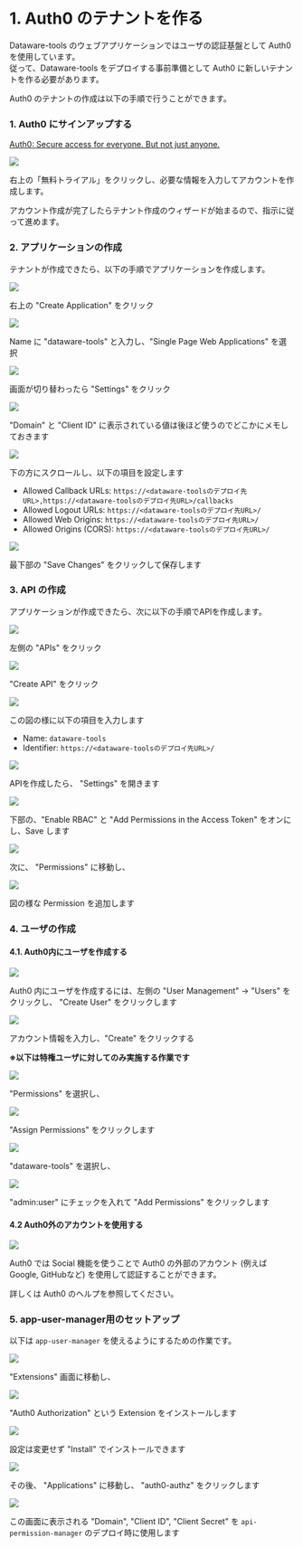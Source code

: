 # 1. Auth0 のテナントを作る

Dataware-tools のウェブアプリケーションではユーザの認証基盤として Auth0 を使用しています。    
従って、Dataware-tools をデプロイする事前準備として Auth0 に新しいテナントを作る必要があります。

Auth0 のテナントの作成は以下の手順で行うことができます。



### 1. Auth0 にサインアップする

[Auth0: Secure access for everyone. But not just anyone.](https://auth0.com/jp)

![](../.gitbook/assets/_2021-06-21_17.21.02.png)

右上の「無料トライアル」をクリックし、必要な情報を入力してアカウントを作成します。

アカウント作成が完了したらテナント作成のウィザードが始まるので、指示に従って進めます。



### 2. アプリケーションの作成

テナントが作成できたら、以下の手順でアプリケーションを作成します。

![](../.gitbook/assets/_2021-06-21_17.26.02.png)

右上の "Create Application" をクリック

![](../.gitbook/assets/_2021-06-21_17.26.35.png)

Name に "dataware-tools" と入力し、"Single Page Web Applications" を選択

![](../.gitbook/assets/_2021-06-21_17.28.22.png)

画面が切り替わったら "Settings" をクリック

![](../.gitbook/assets/_2021-06-21_17.28.34.png)

"Domain" と "Client ID" に表示されている値は後ほど使うのでどこかにメモしておきます

![](../.gitbook/assets/_2021-06-21_17.30.12.png)

下の方にスクロールし、以下の項目を設定します

* Allowed Callback URLs: `https://<dataware-toolsのデプロイ先URL>,https://<dataware-toolsのデプロイ先URL>/callbacks`
* Allowed Logout URLs: `https://<dataware-toolsのデプロイ先URL>/`
* Allowed Web Origins: `https://<dataware-toolsのデプロイ先URL>/`
* Allowed Origins \(CORS\): `https://<dataware-toolsのデプロイ先URL>/`

![](../.gitbook/assets/_2021-06-21_17.30.35.png)

最下部の "Save Changes" をクリックして保存します



### 3. API の作成

アプリケーションが作成できたら、次に以下の手順でAPIを作成します。

![](../.gitbook/assets/_2021-06-21_17.36.46.png)

左側の "APIs" をクリック

![](../.gitbook/assets/_2021-06-21_17.36.50.png)

"Create API" をクリック

![](../.gitbook/assets/_2021-06-21_17.40.25.png)

この図の様に以下の項目を入力します

* Name: `dataware-tools`
* Identifier: `https://<dataware-toolsのデプロイ先URL>/`

![](../.gitbook/assets/_2021-06-21_17.42.07.png)

APIを作成したら、 "Settings" を開きます

![](../.gitbook/assets/_2021-06-21_17.42.25.png)

下部の、"Enable RBAC" と "Add Permissions in the Access Token" をオンにし、Save します

![](../.gitbook/assets/_2021-06-21_17.44.30.png)

次に、 "Permissions" に移動し、

![](../.gitbook/assets/_2021-06-21_17.45.08.png)

図の様な Permission を追加します

### 

### 4. ユーザの作成

#### 4.1. Auth0内にユーザを作成する

![](../.gitbook/assets/_2021-06-21_17.48.46.png)

Auth0 内にユーザを作成するには、左側の "User Management" → "Users" をクリックし、 "Create User" をクリックします

![](../.gitbook/assets/_2021-06-21_17.51.44.png)

アカウント情報を入力し、"Create" をクリックする



**※以下は特権ユーザに対してのみ実施する作業です**

![](../.gitbook/assets/_2021-06-21_17.52.13.png)

"Permissions" を選択し、

![](../.gitbook/assets/_2021-06-21_17.52.19.png)

"Assign Permissions" をクリックします

![](../.gitbook/assets/_2021-06-21_17.52.29.png)

"dataware-tools" を選択し、

![](../.gitbook/assets/_2021-06-21_17.52.36.png)

"admin:user" にチェックを入れて "Add Permissions" をクリックします



#### 4.2 Auth0外のアカウントを使用する

![](../.gitbook/assets/_2021-06-21_17.57.40.png)

Auth0 では Social 機能を使うことで Auth0 の外部のアカウント \(例えば Google, GitHubなど\) を使用して認証することができます。

詳しくは Auth0 のヘルプを参照してください。



### 5. app-user-manager用のセットアップ

以下は `app-user-manager` を使えるようにするための作業です。

![](../.gitbook/assets/_2021-06-21_18.00.51.png)

"Extensions" 画面に移動し、

![](../.gitbook/assets/_2021-06-21_18.01.00.png)

"Auth0 Authorization" という Extension をインストールします

![](../.gitbook/assets/_2021-06-21_18.01.07.png)

設定は変更せず "Install" でインストールできます

![](../.gitbook/assets/_2021-06-21_18.01.22.png)

その後、 "Applications" に移動し、 "auth0-authz" をクリックします

![](../.gitbook/assets/_2021-06-21_18.01.28.png)

この画面に表示される "Domain", "Client ID", "Client Secret" を `api-permission-manager` のデプロイ時に使用します

